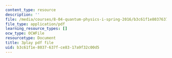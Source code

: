 ```yaml
---
content_type: resource
description: ''
file: /media/courses/8-04-quantum-physics-i-spring-2016/b3c61f1e8037637fce8317a9f32c00d5_Ot9OjT34gkA.pdf
file_type: application/pdf
learning_resource_types: []
ocw_type: OCWFile
resourcetype: Document
title: 3play pdf file
uid: b3c61f1e-8037-637f-ce83-17a9f32c00d5
---
```

